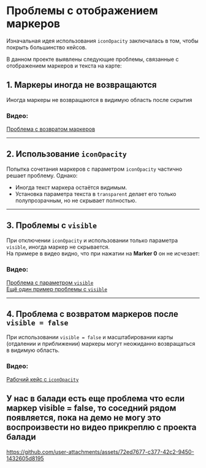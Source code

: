 # Проблемы с отображением маркеров
Изначальная идея использования `iconOpacity` заключалась в том, чтобы покрыть большинство кейсов.

В данном проекте выявлены следующие проблемы, связанные с отображением маркеров и текста на карте:

## 1. Маркеры иногда не возвращаются  
Иногда маркеры не возвращаются в видимую область после скрытия

### Видео:  
[Проблема с возвратом маркеров](https://github.com/user-attachments/assets/103b48f5-83db-4113-a9c5-0fb00e401e09)

---

## 2. Использование `iconOpacity`  
Попытка сочетания маркеров с параметром `iconOpacity` частично решает проблему. Однако:  
- Иногда текст маркера остаётся видимым.  
- Установка параметра текста в `transparent` делает его только полупрозрачным, но не скрывает полностью.

---

## 3. Проблемы с `visible`  
При отключении `iconOpacity` и использовании только параметра `visible`, иногда маркер не скрывается.  
На примере в видео видно, что при нажатии на **Marker 0** он не исчезает:  

### Видео:  
[Проблема с параметром `visible`](https://github.com/user-attachments/assets/57c9b2ae-ac19-4877-af3e-7449096f5523)  
[Ещё один пример проблемы с `visible`](https://github.com/user-attachments/assets/a26c9673-2b48-4712-9762-4a10360a990e)

---
## 4. Проблема с возвратом маркеров после `visible = false`  
При использовании `visible = false` и масштабировании карты (отдалении и приближении) маркеры могут неожиданно возвращаться в видимую область.

### Видео:  
[Рабочий кейс с `iconOpacity`](https://github.com/user-attachments/assets/a7f4724f-a605-42e9-bde6-a46db1820159)  


## У нас в балади есть еще проблема что если маркер visible = false, то соседний рядом появляется, пока на демо не могу это воспроизвести но видео прикреплю с проекта балади


https://github.com/user-attachments/assets/72ed7677-c377-42c2-9450-1432605d8195


